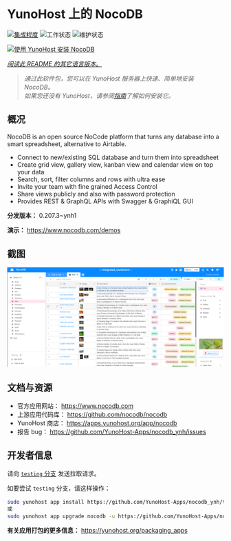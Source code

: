 <!--
注意：此 README 由 <https://github.com/YunoHost/apps/tree/master/tools/readme_generator> 自动生成
请勿手动编辑。
-->

# YunoHost 上的 NocoDB

[![集成程度](https://dash.yunohost.org/integration/nocodb.svg)](https://dash.yunohost.org/appci/app/nocodb) ![工作状态](https://ci-apps.yunohost.org/ci/badges/nocodb.status.svg) ![维护状态](https://ci-apps.yunohost.org/ci/badges/nocodb.maintain.svg)

[![使用 YunoHost 安装 NocoDB](https://install-app.yunohost.org/install-with-yunohost.svg)](https://install-app.yunohost.org/?app=nocodb)

*[阅读此 README 的其它语言版本。](./ALL_README.md)*

> *通过此软件包，您可以在 YunoHost 服务器上快速、简单地安装 NocoDB。*  
> *如果您还没有 YunoHost，请参阅[指南](https://yunohost.org/install)了解如何安装它。*

## 概况

NocoDB is an open source NoCode platform that turns any database into a smart spreadsheet, alternative to Airtable.

* Connect to new/existing SQL database and turn them into spreadsheet
* Create grid view, gallery view, kanban view and calendar view on top your data
* Search, sort, filter columns and rows with ultra ease
* Invite your team with fine grained Access Control
* Share views publicly and also with password protection
* Provides REST & GraphQL APIs with Swagger & GraphiQL GUI


**分发版本：** 0.207.3~ynh1

**演示：** <https://www.nocodb.com/demos>

## 截图

![NocoDB 的截图](./doc/screenshots/screenshot.png)

## 文档与资源

- 官方应用网站： <https://www.nocodb.com>
- 上游应用代码库： <https://github.com/nocodb/nocodb>
- YunoHost 商店： <https://apps.yunohost.org/app/nocodb>
- 报告 bug： <https://github.com/YunoHost-Apps/nocodb_ynh/issues>

## 开发者信息

请向 [`testing` 分支](https://github.com/YunoHost-Apps/nocodb_ynh/tree/testing) 发送拉取请求。

如要尝试 `testing` 分支，请这样操作：

```bash
sudo yunohost app install https://github.com/YunoHost-Apps/nocodb_ynh/tree/testing --debug
或
sudo yunohost app upgrade nocodb -u https://github.com/YunoHost-Apps/nocodb_ynh/tree/testing --debug
```

**有关应用打包的更多信息：** <https://yunohost.org/packaging_apps>
